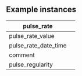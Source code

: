 ## Example instances

| pulse_rate     |                   |
|-----------------|-------------------|
| pulse_rate_value |   |
| pulse_rate_date_time |  |
| comment |   |
| pulse_regularity |   |


